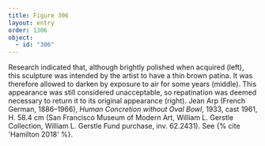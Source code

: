 ```yaml
---
title: Figure 306
layout: entry
order: 1306
object:
  - id: "306"
---
```


Research indicated that, although brightly polished when acquired (left), this sculpture was intended by the artist to have a thin brown patina. It was therefore allowed to darken by exposure to air for some years (middle). This appearance was still considered unacceptable, so repatination was deemed necessary to return it to its original appearance (right). Jean Arp (French German, 1886–1966), *Human Concretion without Oval Bowl*, 1933, cast 1961, H. 58.4 cm (San Francisco Museum of Modern Art, William L. Gerstle Collection, William L. Gerstle Fund purchase, inv. 62.2431). See {% cite 'Hamilton 2018' %}.
